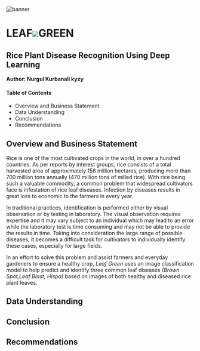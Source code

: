 ![banner](https://github.com/kamalova/Rice_Leaf_Disease_Recognition_DL/blob/main/Images/banner.jpg)
# **LEAF**![](https://github.com/kamalova/Rice_Leaf_Disease_Recognition_DL/blob/main/Images/logo.jpg)**GREEN**  
## **Rice Plant Disease Recognition Using Deep Learning**
**Author: Nurgul Kurbanali kyzy** <p>
#### Table of Contents
* Overview and Business Statement
* Data Understanding
* Conclusion
* Recommendations

##  Overview and Business Statement
Rice is one of the most cultivated crops in the world, in over a hundred countries. As per reports by interest groups, rice consists of a total harvested area of approximately 158 million hectares, producing more than 700 million tons annually (470 million tons of milled rice). With rice being such a valuable commodity, a common problem that widespread cultivators face is infestation of rice leaf diseases. Infection by diseases results in great loss to economic to the farmers in every year.

In traditional practices, identification is performed either by visual observation or by testing in laboratory. The visual observation requires expertise and it may vary subject to an individual which may lead to an error while the laboratory test is time consuming and may not be able to provide the results in time. Taking into consideration the large range of possible diseases, it becomes a difficult task for cultivators to individually identify these cases, especially for large fields. 
  
In an effort to solve this problem and assist farmers and everyday gardeners to ensure a healthy crop, *Leaf Green* uses an image classification model to help predict and identify three common leaf diseases *(Brown Spot,Leaf Blast, Hispa)* based on images of both healthy and diseased rice plant leaves.
  
  ## Data Understanding
  
  ## Conclusion
  ## Recommendations
  
